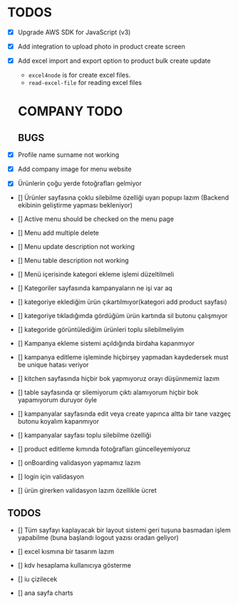 # TODOS

- [x] Upgrade AWS SDK for JavaScript (v3)
- [x] Add integration to upload photo in product create screen
- [x] Add excel import and export option to product bulk create update 
  - `excel4node` is for create excel files.
  - `read-excel-file` for reading excel files


  # COMPANY TODO

  ## BUGS
- [x]  Profile name surname not working
- [x]  Add company image for menu website
- [x]  Ürünlerin çoğu yerde fotoğrafları gelmiyor
- []  Ürünler sayfasına çoklu silebilme özelliği uyarı popupı lazım (Backend ekibinin geliştirme yapması bekleniyor)
- []  Active menu should be checked on the menu page
- []  Menu add multiple delete
- []  Menu update description not working
- []  Menu table description not working
- []  Menü içerisinde kategori ekleme işlemi düzeltilmeli
- []  Kategoriler sayfasında kampanyaların ne işi var aq
- [] kategoriye eklediğim ürün çıkartılmıyor(kategori add product sayfası)
- [] kategoriye tıkladığımda gördüğüm ürün kartında sil butonu çalışmıyor
- [] kategoride görüntülediğim ürünleri toplu silebilmeliyim
- [] Kampanya ekleme sistemi açıldığında birdaha kapanmıyor
- [] kampanya editleme işleminde hiçbirşey yapmadan kaydedersek must be unique hatası veriyor

- [] kitchen sayfasında hiçbir bok yapmıyoruz orayı düşünmemiz lazım

- [] table sayfasında qr silemiyorum çıktı alamıyorum hiçbir bok yapamıyorum duruyor öyle

- [] kampanyalar sayfasında edit veya create yapınca altta bir tane vazgeç butonu koyalım kapanmıyor

- [] kampanyalar sayfası toplu silebilme özelliği

- [] product editleme kımında fotoğrafları güncelleyemiyoruz

- [] onBoarding validasyon yapmamız lazım

- [] login için validasyon

- [] ürün girerken validasyon lazım özellikle ücret

## TODOS
- []  Tüm sayfayı kaplayacak bir layout sistemi geri tuşuna basmadan işlem yapabilme (buna başlandı logout yazısı oradan geliyor)

- [] excel kısmına bir tasarım lazım

- [] kdv hesaplama kullanıcıya gösterme

- [] iu çizilecek 

- [] ana sayfa charts





